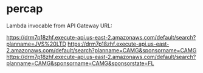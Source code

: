 # percap
Lambda invocable from API Gateway URL:

https://drm7p18zhf.execute-api.us-east-2.amazonaws.com/default/search?planname=JVS%20LTD
https://drm7p18zhf.execute-api.us-east-2.amazonaws.com/default/search?planname=CAMG&sponsorname=CAMG
https://drm7p18zhf.execute-api.us-east-2.amazonaws.com/default/search?planname=CAMG&sponsorname=CAMG&sponsorstate=FL

